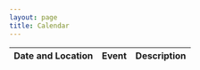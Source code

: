 ```yaml
---
layout: page
title: Calendar
---
```


<html>
<body>
    <table>
        <thead>
            <tr>
                <th>Date and Location</th>
                <th>Event</th>
                <th>Description</th>
            </tr>
        </thead>
        <tbody id="events-list"></tbody>
    </table>
    <script src="script.js"></script>
</body>
</html>
